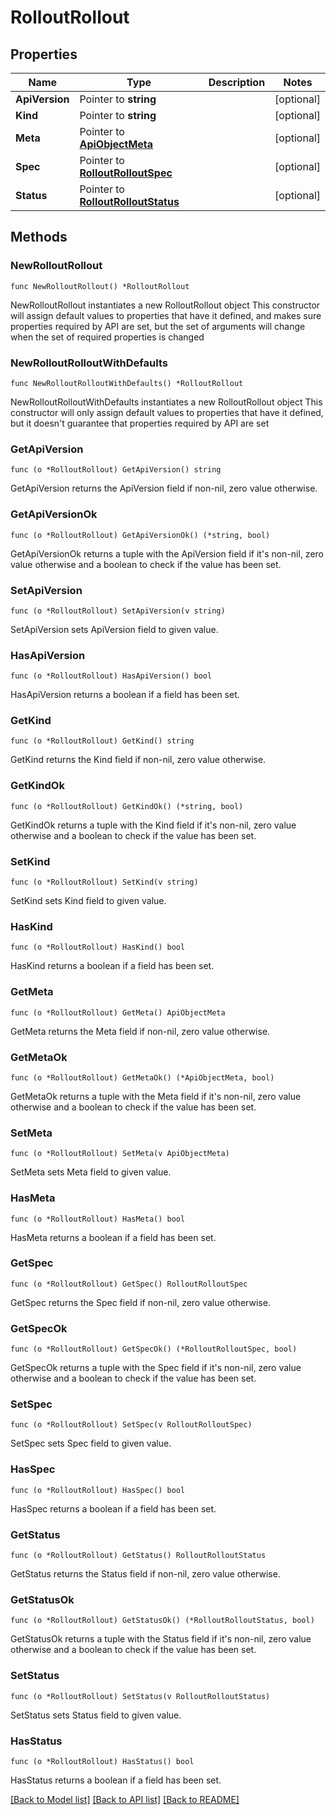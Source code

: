 # RolloutRollout

## Properties

Name | Type | Description | Notes
------------ | ------------- | ------------- | -------------
**ApiVersion** | Pointer to **string** |  | [optional] 
**Kind** | Pointer to **string** |  | [optional] 
**Meta** | Pointer to [**ApiObjectMeta**](apiObjectMeta.md) |  | [optional] 
**Spec** | Pointer to [**RolloutRolloutSpec**](rolloutRolloutSpec.md) |  | [optional] 
**Status** | Pointer to [**RolloutRolloutStatus**](rolloutRolloutStatus.md) |  | [optional] 

## Methods

### NewRolloutRollout

`func NewRolloutRollout() *RolloutRollout`

NewRolloutRollout instantiates a new RolloutRollout object
This constructor will assign default values to properties that have it defined,
and makes sure properties required by API are set, but the set of arguments
will change when the set of required properties is changed

### NewRolloutRolloutWithDefaults

`func NewRolloutRolloutWithDefaults() *RolloutRollout`

NewRolloutRolloutWithDefaults instantiates a new RolloutRollout object
This constructor will only assign default values to properties that have it defined,
but it doesn't guarantee that properties required by API are set

### GetApiVersion

`func (o *RolloutRollout) GetApiVersion() string`

GetApiVersion returns the ApiVersion field if non-nil, zero value otherwise.

### GetApiVersionOk

`func (o *RolloutRollout) GetApiVersionOk() (*string, bool)`

GetApiVersionOk returns a tuple with the ApiVersion field if it's non-nil, zero value otherwise
and a boolean to check if the value has been set.

### SetApiVersion

`func (o *RolloutRollout) SetApiVersion(v string)`

SetApiVersion sets ApiVersion field to given value.

### HasApiVersion

`func (o *RolloutRollout) HasApiVersion() bool`

HasApiVersion returns a boolean if a field has been set.

### GetKind

`func (o *RolloutRollout) GetKind() string`

GetKind returns the Kind field if non-nil, zero value otherwise.

### GetKindOk

`func (o *RolloutRollout) GetKindOk() (*string, bool)`

GetKindOk returns a tuple with the Kind field if it's non-nil, zero value otherwise
and a boolean to check if the value has been set.

### SetKind

`func (o *RolloutRollout) SetKind(v string)`

SetKind sets Kind field to given value.

### HasKind

`func (o *RolloutRollout) HasKind() bool`

HasKind returns a boolean if a field has been set.

### GetMeta

`func (o *RolloutRollout) GetMeta() ApiObjectMeta`

GetMeta returns the Meta field if non-nil, zero value otherwise.

### GetMetaOk

`func (o *RolloutRollout) GetMetaOk() (*ApiObjectMeta, bool)`

GetMetaOk returns a tuple with the Meta field if it's non-nil, zero value otherwise
and a boolean to check if the value has been set.

### SetMeta

`func (o *RolloutRollout) SetMeta(v ApiObjectMeta)`

SetMeta sets Meta field to given value.

### HasMeta

`func (o *RolloutRollout) HasMeta() bool`

HasMeta returns a boolean if a field has been set.

### GetSpec

`func (o *RolloutRollout) GetSpec() RolloutRolloutSpec`

GetSpec returns the Spec field if non-nil, zero value otherwise.

### GetSpecOk

`func (o *RolloutRollout) GetSpecOk() (*RolloutRolloutSpec, bool)`

GetSpecOk returns a tuple with the Spec field if it's non-nil, zero value otherwise
and a boolean to check if the value has been set.

### SetSpec

`func (o *RolloutRollout) SetSpec(v RolloutRolloutSpec)`

SetSpec sets Spec field to given value.

### HasSpec

`func (o *RolloutRollout) HasSpec() bool`

HasSpec returns a boolean if a field has been set.

### GetStatus

`func (o *RolloutRollout) GetStatus() RolloutRolloutStatus`

GetStatus returns the Status field if non-nil, zero value otherwise.

### GetStatusOk

`func (o *RolloutRollout) GetStatusOk() (*RolloutRolloutStatus, bool)`

GetStatusOk returns a tuple with the Status field if it's non-nil, zero value otherwise
and a boolean to check if the value has been set.

### SetStatus

`func (o *RolloutRollout) SetStatus(v RolloutRolloutStatus)`

SetStatus sets Status field to given value.

### HasStatus

`func (o *RolloutRollout) HasStatus() bool`

HasStatus returns a boolean if a field has been set.


[[Back to Model list]](../README.md#documentation-for-models) [[Back to API list]](../README.md#documentation-for-api-endpoints) [[Back to README]](../README.md)


